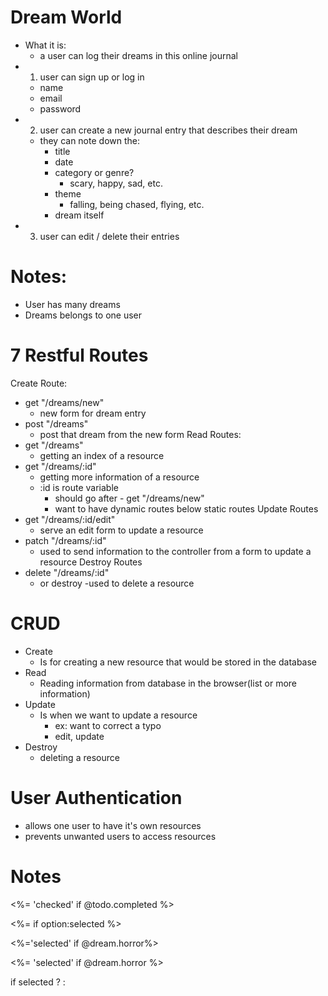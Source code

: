 # Dream World #
- What it is:
    - a user can log their dreams in this online journal
- 1. user can sign up or log in
    - name
    - email
    - password
- 2. user can create a new journal entry that describes their dream
    - they can note down the: 
        - title
        - date
        - category or genre?
            - scary, happy, sad, etc.
        - theme
            - falling, being chased, flying, etc.
        - dream itself
- 3. user can edit / delete their entries


# Notes: 
- User has many dreams
- Dreams belongs to one user 


# 7 Restful Routes
Create Route:
- get "/dreams/new"
    - new form for dream entry
- post "/dreams"
    - post that dream from the new form
Read Routes:
- get "/dreams"
    - getting an index of a resource
- get "/dreams/:id"
    - getting more information of a resource
    - :id is route variable
        - should go after - get "/dreams/new" 
        - want to have dynamic routes below static routes
Update Routes
- get "/dreams/:id/edit" 
    - serve an edit form to update a resource
- patch "/dreams/:id" 
    - used to send information to the controller from a form to update a resource
Destroy Routes
- delete "/dreams/:id"
    - or destroy
    -used to delete a resource


# CRUD
- Create
    - Is for creating a new resource that would be stored in the database
- Read
    - Reading information from database in the browser(list or more information)
- Update
    - Is when we want to update a resource
        - ex: want to correct a typo
        - edit, update
- Destroy
    - deleting a resource

# User Authentication
- allows one user to have it's own resources
- prevents unwanted users to access resources


# Notes

<%= 'checked' if @todo.completed %>

<%= if option:selected %>

<%='selected' if @dream.horror%>

<%= 'selected' if @dream.horror %>

if selected ?  : 